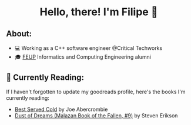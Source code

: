 <div id="body" align="center">
  <h1>
    Hello, there! I'm Filipe 👋
  </h1>
</div>


<div style="border-bottom: 0px">
  <h2>
  About:
  </h2>
</div>

- 💻 Working as a C++ software engineer @Critical Techworks
- 🎓 [FEUP](fe.up.pt) Informatics and Computing Engineering alumni 


## 🌱 Currently Reading:

If I haven't forgotten to update my goodreads profile, here's the books I'm currently reading:
- [Best Served Cold](https://www.goodreads.com/book/show/2315892) by Joe Abercrombie
- [Dust of Dreams (Malazan Book of the Fallen, #9)](https://www.goodreads.com/book/show/4703427) by Steven Erikson

